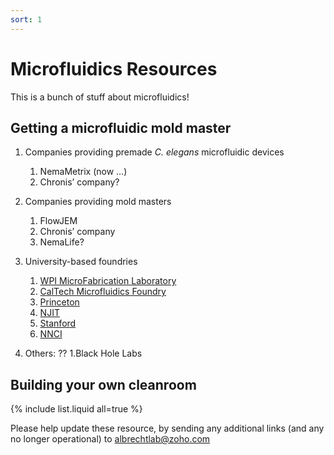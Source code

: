 ```yaml
---
sort: 1
---
```


# Microfluidics Resources

This is a bunch of stuff about microfluidics!

## Getting a microfluidic mold master

1. Companies providing premade _C. elegans_ microfluidic devices
   1. NemaMetrix (now …)
   2. Chronis’ company?

2. Companies providing mold masters
   1. FlowJEM
   2. Chronis’ company
   3. NemaLife?

3. University-based foundries
   1. [WPI MicroFabrication Laboratory](https://wp.wpi.edu/qntl/resources/wpi-microfabrication-lab/)
   2. [CalTech Microfluidics Foundry](kni.caltech.edu)
   3. [Princeton](https://prism-cleanroom.princeton.edu/) 
   4. [NJIT](http://centers.njit.edu/mfc/) 
   5. [Stanford](https://snfexfab.stanford.edu/)
   6. [NNCI](www.nnci.net)

4. Others: ??
   1.Black Hole Labs



## Building your own cleanroom

{% include list.liquid all=true %}


Please help update these resource, by sending any additional links (and any no longer operational) to [albrechtlab@zoho.com](mailto:albrechtlab@zoho.com?subject=Microfluidic%20page%20comment)
